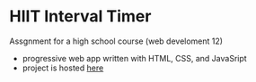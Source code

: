 # HIIT Interval Timer
Assgnment for a high school course (web develoment 12)
- progressive web app written with HTML, CSS, and JavaSript
- project is hosted [here](https://hiit-workouts.glitch.me/)

